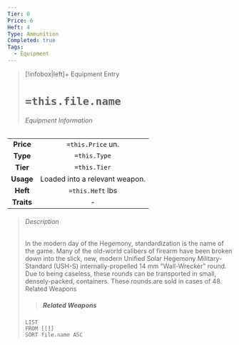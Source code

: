 ```yaml
---
Tier: 0
Price: 6
Heft: 4
Type: Ammunition
Completed: true
Tags:
  - Equipment
---
```

> [!infobox|left]+ Equipment Entry
> # `=this.file.name`
> ###### Equipment Information
|            |                   |
|:----------:|:-----------------:|
| **Price**  | `=this.Price` un. |
| **Type** | `=this.Type` |
|  **Tier**  |   `=this.Tier`    |
| **Usage**  |       Loaded into a relevant weapon.            |
|  **Heft**  | `=this.Heft` lbs  |
| **Traits** |      -             |
> ###### *Description*
> In the modern day of the Hegemony, standardization is the name of the game. Many of the old-world calibers of firearm have been broken down into the slick, new, modern Unified Solar Hegemony Military-Standard (USH-S) internally-propelled 14 mm "Wall-Wrecker" round. Due to being caseless, these rounds can be transported in small, densely-packed, containers. These rounds are sold in cases of 48.
> Related Weapons
> > ##### Related Weapons
> ```dataview
> LIST 
> FROM [[]]
> SORT file.name ASC
> ```
